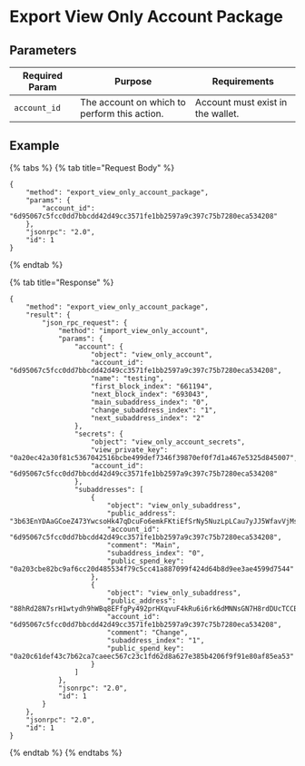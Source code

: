 # Export View Only Account Package

## Parameters

| Required Param | Purpose                                      | Requirements                      |
| -------------- | -------------------------------------------- | --------------------------------- |
| `account_id`   | The account on which to perform this action. | Account must exist in the wallet. |

## Example

{% tabs %}
{% tab title="Request Body" %}
```
{
    "method": "export_view_only_account_package",
    "params": {
        "account_id": "6d95067c5fcc0dd7bbcdd42d49cc3571fe1bb2597a9c397c75b7280eca534208"
    },
    "jsonrpc": "2.0",
    "id": 1
}
```
{% endtab %}

{% tab title="Response" %}
```
{
    "method": "export_view_only_account_package",
    "result": {
        "json_rpc_request": {
            "method": "import_view_only_account",
            "params": {
                "account": {
                    "object": "view_only_account",
                    "account_id": "6d95067c5fcc0dd7bbcdd42d49cc3571fe1bb2597a9c397c75b7280eca534208",
                    "name": "testing",
                    "first_block_index": "661194",
                    "next_block_index": "693043",
                    "main_subaddress_index": "0",
                    "change_subaddress_index": "1",
                    "next_subaddress_index": "2"
                },
                "secrets": {
                    "object": "view_only_account_secrets",
                    "view_private_key": "0a20ec42a30f81c5367042516bcbe499def7346f39870ef0f7d1a467e5325d845007",
                    "account_id": "6d95067c5fcc0dd7bbcdd42d49cc3571fe1bb2597a9c397c75b7280eca534208"
                },
                "subaddresses": [
                    {
                        "object": "view_only_subaddress",
                        "public_address": "3b63EnYDAaGCoeZ473YwcsoHk47qDcuFo6emkFKtiEfSrNy5NuzLpLCau7yJJ5WfavVjMsK8Qa7FKBDEQF5UkRadFVFKEBEaji2FvfLJRTh",
                        "account_id": "6d95067c5fcc0dd7bbcdd42d49cc3571fe1bb2597a9c397c75b7280eca534208",
                        "comment": "Main",
                        "subaddress_index": "0",
                        "public_spend_key": "0a203cbe82bc9af6cc20d485534f79c5cc41a887099f424d64b8d9ee3ae4599d7544"
                    },
                    {
                        "object": "view_only_subaddress",
                        "public_address": "88hRd28N7srH1wtydh9hWBq8EFfgPy492prHXqvuF4kRu6i6rk6dMNNsGN7H8rdDUcTCCBGDzN14nDEvfWS8W5GytJuUVkD9emCYr9cX7Sr",
                        "account_id": "6d95067c5fcc0dd7bbcdd42d49cc3571fe1bb2597a9c397c75b7280eca534208",
                        "comment": "Change",
                        "subaddress_index": "1",
                        "public_spend_key": "0a20c61def43c7b62ca7caeec567c23c1fd62d8a627e385b4206f9f91e80af85ea53"
                    }
                ]
            },
            "jsonrpc": "2.0",
            "id": 1
        }
    },
    "jsonrpc": "2.0",
    "id": 1
}
```
{% endtab %}
{% endtabs %}

